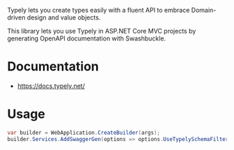 Typely lets you create types easily with a fluent API to embrace Domain-driven design and value objects.

This library lets you use Typely in ASP.NET Core MVC projects by generating OpenAPI documentation with Swashbuckle.

# Documentation

- https://docs.typely.net/

# Usage
```csharp
var builder = WebApplication.CreateBuilder(args);
builder.Services.AddSwaggerGen(options => options.UseTypelySchemaFilter());
```